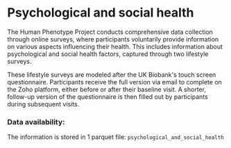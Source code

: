 # Psychological and social health
The Human Phenotype Project conducts comprehensive data collection through online surveys, where participants voluntarily provide information on various aspects influencing their health. This includes information about psychological and social health factors, captured through two lifestyle surveys.

These lifestyle surveys are modeled after the UK Biobank's touch screen questionnaire. Participants receive the full version via email to complete on the Zoho platform, either before or after their baseline visit. A shorter, follow-up version of the questionnaire is then filled out by participants during subsequent visits. 

### Data availability:
The information is stored in 1 parquet file: `psychological_and_social_health`